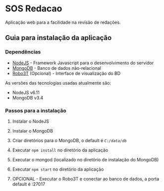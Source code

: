 # SOS Redacao

Aplicação web para a facilidade na revisão de redações.

## Guia para instalação da aplicação

### Dependências

 - [NodeJS](https://nodejs.org/en/download/) - Framework Javascript para o desenvolvimento do servidor
 - [MongoDB]( https://www.mongodb.com/download-center?jmp=tutorials&_ga=2.186482657.957555586.1512135851-1100509223.1505756680#community) - Banco de dados não-relacional
 - [Robo3T](https://robomongo.org/) (Opcional) - Interface de visualização do BD

As versões das tecnologias usadas atualmente são: 

 - NodeJS v6.11
 - MongoDB v3.4

### Passos para a instalação

 1. Instalar o NodeJS
 
 2. Instalar o MongoDB

 3. Criar diretórios para o MongoDB, o default é <i>`C:/data/db`</i>
	 
 4. Executar `npm install` no diretório da aplicação
 
 5. Executar o mongod (localizado no diretório de instalação do MongoDB)
 
 6. Executar `npm start` no diretório da aplicação
 
 7. OPCIONAL - Executar o Robo3T e conectar ao banco de dados, a porta default é :27017